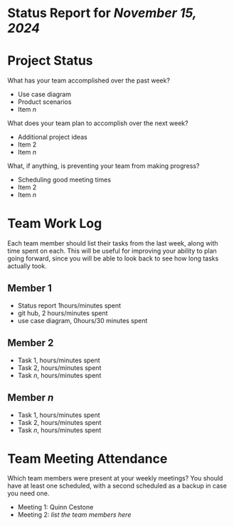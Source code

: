 Status Report for _November 15, 2024_
===

# Project Status

What has your team accomplished over the past week?
* Use case diagram
* Product scenarios
* Item _n_

What does your team plan to accomplish over the next week?
* Additional project ideas
* Item 2
* Item _n_

What, if anything, is preventing your team from making progress?
* Scheduling good meeting times 
* Item 2
* Item _n_

# Team Work Log

Each team member should list their tasks from the last week, along with time spent on each. This will be useful for improving your ability to plan going forward, since you will be able to look back to see how long tasks actually took.

## Member 1

* Status report 1hours/minutes spent
* git hub, 2 hours/minutes spent
* use case diagram, 0hours/30 minutes spent

## Member 2

* Task 1, hours/minutes spent
* Task 2, hours/minutes spent
* Task _n_, hours/minutes spent

## Member _n_

* Task 1, hours/minutes spent
* Task 2, hours/minutes spent
* Task _n_, hours/minutes spent

# Team Meeting Attendance

Which team members were present at your weekly meetings? You should have at least one scheduled, with a second scheduled as a backup in case you need one.

* Meeting 1: Quinn Cestone
* Meeting 2: _list the team members here_

